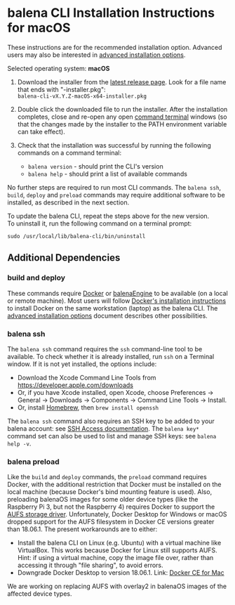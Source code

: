 # balena CLI Installation Instructions for macOS

These instructions are for the recommended installation option. Advanced users may also be
interested in [advanced installation options](./INSTALL-ADVANCED.md).

Selected operating system: **macOS**

1. Download the installer from the [latest release
   page](https://github.com/balena-io/balena-cli/releases/latest).
   Look for a file name that ends with "-installer.pkg":  
   `balena-cli-vX.Y.Z-macOS-x64-installer.pkg`  

2. Double click the downloaded file to run the installer. After the installation completes,
   close and re-open any open [command
   terminal](https://www.balena.io/docs/reference/cli/#choosing-a-shell-command-promptterminal)
   windows (so that the changes made by the installer to the PATH environment variable can take
   effect).

3. Check that the installation was successful by running the following commands on a
   command terminal:  
   * `balena version` - should print the CLI's version
   * `balena help` - should print a list of available commands

No further steps are required to run most CLI commands. The `balena ssh`, `build`, `deploy`
and `preload` commands may require additional software to be installed, as described
in the next section.

To update the balena CLI, repeat the steps above for the new version.  
To uninstall it, run the following command on a terminal prompt:

```text
sudo /usr/local/lib/balena-cli/bin/uninstall
```

## Additional Dependencies

### build and deploy

These commands require [Docker](https://docs.docker.com/install/overview/) or
[balenaEngine](https://www.balena.io/engine/) to be available (on a local or remote
machine). Most users will follow [Docker's installation
instructions](https://docs.docker.com/install/overview/) to install Docker on the same
workstation (laptop) as the balena CLI. The [advanced installation
options](./INSTALL-ADVANCED.md) document describes other possibilities.

### balena ssh

The `balena ssh` command requires the `ssh` command-line tool to be available. To check whether
it is already installed, run `ssh` on a Terminal window. If it is not yet installed, the options
include:

* Download the Xcode Command Line Tools from https://developer.apple.com/downloads
* Or, if you have Xcode installed, open Xcode, choose Preferences → General → Downloads →
  Components → Command Line Tools → Install.
* Or, install [Homebrew](https://brew.sh/), then `brew install openssh`

The `balena ssh` command also requires an SSH key to be added to your balena account: see [SSH
Access documentation](https://www.balena.io/docs/learn/manage/ssh-access/). The `balena key*`
command set can also be used to list and manage SSH keys: see `balena help -v`.

### balena preload

Like the `build` and `deploy` commands, the `preload` command requires Docker, with the additional
restriction that Docker must be installed on the local machine (because Docker's bind mounting
feature is used). Also, preloading balenaOS images for some older device types (like the Raspberry
Pi 3, but not the Raspberry 4) requires Docker to support the [AUFS storage
driver](https://docs.docker.com/storage/storagedriver/aufs-driver/). Unfortunately, Docker Desktop
for Windows or macOS dropped support for the AUFS filesystem in Docker CE versions greater than
18.06.1. The present workarounds are to either:

* Install the balena CLI on Linux (e.g. Ubuntu) with a virtual machine like VirtualBox.
  This works because Docker for Linux still supports AUFS. Hint: if using a virtual machine,
  copy the image file over, rather than accessing it through "file sharing", to avoid errors.
* Downgrade Docker Desktop to version 18.06.1. Link: [Docker CE for
  Mac](https://docs.docker.com/docker-for-mac/release-notes/#docker-community-edition-18061-ce-mac73-2018-08-29)

We are working on replacing AUFS with overlay2 in balenaOS images of the affected device types.
